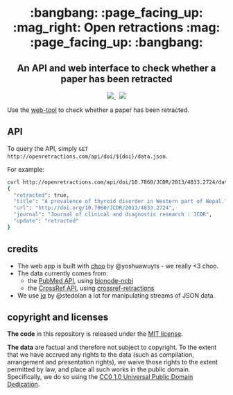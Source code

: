 <div align="center">
  <h1>:bangbang: :page_facing_up: :mag_right: Open retractions :mag: :page_facing_up: :bangbang:</h1>
  <h2>An API and web interface to check whether a paper has been retracted</h2>
</div>

<div align="center">
  <a href="https://github.com/fathomlabs/crossref-cli/blob/master/LICENSE" alt="MIT license">
    <img src="https://img.shields.io/badge/license-MIT-green.svg?style=flat-square" />
  </a>&nbsp;
  <a href="http://fathomlabs.io" target="_blank">
    <img src="https://img.shields.io/badge/made_with-❤️💛💚💙💜💖-e6e6e6.svg?style=flat-square" />
  </a>
</div>

Use the [web-tool](http://openretractions.com) to check whether a paper has been retracted.

## API

To query the API, simply `GET` `http://openretractions.com/api/doi/${doi}/data.json`.

For example:

```bash
curl http://openretractions.com/api/doi/10.7860/JCDR/2013/4833.2724/data.json | jq
{
  "retracted": true,
  "title": "A prevalence of thyroid disorder in Western part of Nepal.",
  "url": "http://doi.org/10.7860/JCDR/2013/4833.2724",
  "journal": "Journal of clinical and diagnostic research : JCDR",
  "update": "retracted"
}
```

## credits

- The web app is built with [choo](https://github.com/yoshuawuyts/choo) by @yoshuawuyts - we really <3 choo.
- The data currently comes from:
  - the [PubMed API](https://www.ncbi.nlm.nih.gov/home/develop/api.shtml), using [bionode-ncbi](https://github.com/bionode/bionode-ncbi)
  - the [CrossRef API](http://api.crossref.org), using [crossref-retractions](https://github.com/fathomlabs/crossref-retractions)
- We use [jq](https://github.com/stedolan/jq) by @stedolan a lot for manipulating streams of JSON data.

## copyright and licenses

**The code** in this repository is released under the [MIT license](https://github.com/fathomlabs/crossref-cli/blob/master/LICENSE).

**The data** are factual and therefore not subject to copyright. To the extent that we have accrued any rights to the data (such as compilation, arrangement and presentation rights), we waive those rights to the extent permitted by law, and place all such works in the public domain. Specifically, we do so using the [CC0 1.0 Universal Public Domain Dedication](https://creativecommons.org/publicdomain/zero/1.0/).
